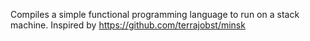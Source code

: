Compiles a simple functional programming language to run on a stack machine.
Inspired by https://github.com/terrajobst/minsk